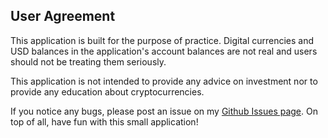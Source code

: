 ## User Agreement
This application is built for the purpose of practice. Digital currencies and USD balances in the application's account balances are not real and users should not be treating them seriously.

This application is not intended to provide any advice on investment nor to provide any education about cryptocurrencies. 

If you notice any bugs, please post an issue on my [Github Issues page](https://github.com/YingCGooi/coin_exchange_web_app_project/issues).
On top of all, have fun with this small application!